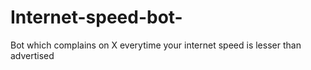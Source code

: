 # Internet-speed-bot-
Bot which complains on X everytime your internet speed is lesser than advertised

